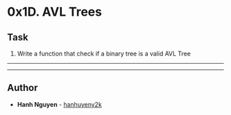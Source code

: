# 0x1D. AVL Trees

## Task
1) Write a function that check if a binary tree is a valid AVL Tree
---
---

## Author
* **Hanh Nguyen** - [hanhuyeny2k](github.com/hanhuyeny2k)
